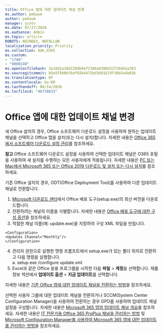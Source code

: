 ```yaml
---
title: Office 앱에 대한 업데이트 채널 변경
ms.author: pebaum
author: pebaum
manager: scotv
ms.date: 07/27/2020
ms.audience: Admin
ms.topic: article
ROBOTS: NOINDEX, NOFOLLOW
localization_priority: Priority
ms.collection: Adm_O365
ms.custom:
- "1740"
- "9000140"
ms.openlocfilehash: 3e1042a38d2289b9ef2396e8300d32f20ddaa703
ms.sourcegitcommit: b5e5f560bf6ef92b4475bd3d91b7df38b5a4b036
ms.translationtype: HT
ms.contentlocale: ko-KR
ms.lasthandoff: 08/14/2020
ms.locfileid: "46739833"
---
```

# <a name="change-update-channels-for-office-apps"></a>Office 앱에 대한 업데이트 채널 변경

새 Office 설치의 경우, Office 소프트웨어 다운로드 설정을 사용하여 원하는 업데이트 채널을 선택하고 Office 앱을 설치(또는 다시 설치)합니다. 자세한 내용은 [Office 365에서 소프트웨어 다운로드 설정 관리](https://docs.microsoft.com/deployoffice/manage-software-download-settings-office-365)를 참조하세요. 

**참고** Office 소프트웨어 다운로드 설정을 사용하여 선택한 업데이트 채널은 O365 포털을 사용하여 새 설치를 수행하는 모든 사용자에게 적용됩니다. 자세한 내용은 [PC 또는 Mac에서 Microsoft 365 또는 Office 2019 다운로드 및 설치 또는 다시 설치](https://support.microsoft.com/office/download-and-install-or-reinstall-microsoft-365-or-office-2019-on-a-pc-or-mac-4414eaaf-0478-48be-9c42-23adc4716658)를 참조하세요.   

기존 Office 설치의 경우, ODT(Office Deployment Tool)를 사용하여 다른 업데이트 채널로 전환합니다.  

1. [Microsoft 다운로드 센터](https://go.microsoft.com/fwlink/p/?LinkID=626065)에서 Office 배포 도구(setup.exe)의 최신 버전을 다운로드합니다.
2. 전환하려는 채널의 이름을 식별합니다. 자세한 내용은 [Office 배포 도구에 대한 구성 옵션](https://docs.microsoft.com/DeployOffice/configuration-options-for-the-office-2016-deployment-tool#channel-attribute-part-of-add-element)을 참조하세요.
3. 적절한 채널 이름(예: update.exe)을 지정하여 구성 XML 파일을 만듭니다.  

`<Configuration>`<br>
`<Updates Channel="Monthly"/>`<br>
`</Configuration>`<br>

4. 관리자 권한으로 실행한 명령 프롬프트에서 setup.exe가 있는 폴더 위치로 전환하고 다음 명령을 실행합니다.  
    a. setup.exe /configure update.xml
5. Excel과 같은 Office 응용 프로그램을 시작한 다음 **파일** > **계정**을 선택합니다. 제품 정보 섹션에서 **업데이트 옵션** > **지금 업데이트**를 선택합니다.

자세한 내용은 [기존 Office 앱에 대한 업데이트 채널을 전환하는 방법](https://support.microsoft.com/help/3185078/how-to-switch-from-semi-annual-channel-to-monthly-channel)을 참조하세요. 

선택한 사용자 그룹에 대한 업데이트 채널을 전환하거나 SCCM(System Center Configuration Manager)을 사용하여 전환하는 경우 GPO를 사용하여 업데이트 채널 설정을 구성합니다. 자세한 내용은 [Microsoft 365 앱의 업데이트 채널 개요](https://docs.microsoft.com/deployoffice/overview-update-channels#group-policy)를 참조하세요. 자세한 내용은 [IT 전문가용 Office 365 ProPlus 채널을 관리하는 방법](https://techcommunity.microsoft.com/t5/office-365-blog/how-to-manage-office-365-proplus-channels-for-it-pros/ba-p/795813) 및 [Microsoft Configuration Manager를 사용하여 Microsoft 365 앱에 대한 업데이트를 관리하는 방법](https://docs.microsoft.com/deployoffice/manage-microsoft-365-apps-updates-configuration-manager)을 참조하세요.